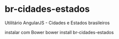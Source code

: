 # br-cidades-estados
Utilitário AngularJS - Cidades e Estados brasileiros

instalar com Bower
bower install br-cidades-estados